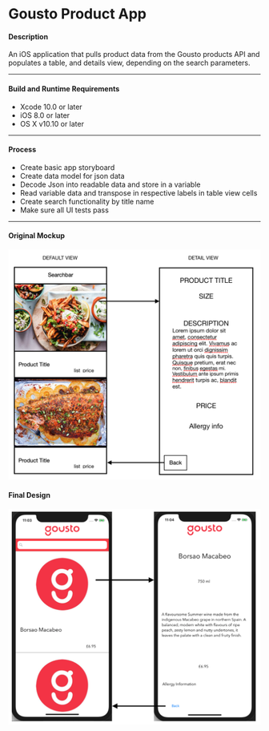 # Gousto Product App
#### Description
An iOS application that pulls product data from the Gousto products API and populates a table, and details view, depending on the search parameters.

---

#### Build and Runtime Requirements
+ Xcode 10.0 or later
+ iOS 8.0 or later
+ OS X v10.10 or later

---
#### Process
 + Create basic app storyboard
 + Create data model for json data
 + Decode Json into readable data and store in a variable
 + Read variable data and transpose in respective labels in table view cells
 + Create search functionality by title name
 + Make sure all UI tests pass

---
#### Original Mockup

![alt text](app_Design.png)

#### Final Design

![alt text](final_app_design.png)
